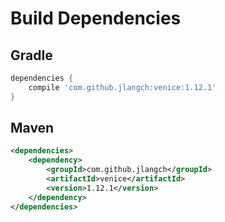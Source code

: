 # Build Dependencies


## Gradle

```groovy
dependencies {
    compile 'com.github.jlangch:venice:1.12.1'
}
```

## Maven

```xml
<dependencies>
    <dependency>
        <groupId>com.github.jlangch</groupId>
        <artifactId>venice</artifactId>
        <version>1.12.1</version>
    </dependency>
</dependencies>
```
